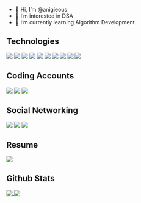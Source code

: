 - 👋 Hi, I’m @anigieous
- 👀 I’m interested in DSA
- 🌱 I’m currently learning Algorithm Development
## Technologies
<img src="https://img.shields.io/badge/C-00599C?style=for-the-badge&logo=c&logoColor=white"> <img src="https://img.shields.io/badge/C%2B%2B-00599C?style=for-the-badge&logo=c%2B%2B&logoColor=white"> <img src="https://img.shields.io/badge/HTML5-E34F26?style=for-the-badge&logo=html5&logoColor=white"> <img src="https://img.shields.io/badge/CSS3-1572B6?style=for-the-badge&logo=css3&logoColor=white"> <img src="https://img.shields.io/badge/JavaScript-323330?style=for-the-badge&logo=javascript&logoColor=F7DF1E"> <img src="https://img.shields.io/badge/Python-FFD43B?style=for-the-badge&logo=python&logoColor=blue"> <img src="https://img.shields.io/badge/R-276DC3?style=for-the-badge&logo=r&logoColor=white"> <img src="https://img.shields.io/badge/Express.js-000000?style=for-the-badge&logo=express&logoColor=white"> <img src="https://img.shields.io/badge/Postman-FF6C37?style=for-the-badge&logo=Postman&logoColor=white"> <img src="https://img.shields.io/badge/React-20232A?style=for-the-badge&logo=react&logoColor=61DAFB">

## Coding Accounts
<a href="https://www.hackerrank.com/anigieous"><img src="https://img.shields.io/badge/-Hackerrank-2EC866?style=for-the-badge&logo=HackerRank&logoColor=white"/></a>
<a href="https://www.hackerearth.com/@anigieous/"><img src="https://img.shields.io/badge/HackerEarth-%232C3454.svg?&style=for-the-badge&logo=HackerEarth&logoColor=Blue" /></a>
<a href="https://leetcode.com/anigieous/"><img src="https://img.shields.io/badge/-LeetCode-FFA116?style=for-the-badge&logo=LeetCode&logoColor=black" /></a>

## Social Networking
<a href="https://www.linkedin.com/in/anigieous/"><img src="https://img.shields.io/badge/linkedin-%230077B5.svg?style=for-the-badge&logo=linkedin&logoColor=white"></a>
<a href="https://twitter.com/anigieous/"><img src="https://img.shields.io/badge/Twitter-1DA1F2?style=for-the-badge&logo=twitter&logoColor=white"></a>
<a href="https://www.instagram.com/anigieous/"><img src="https://img.shields.io/badge/Instagram-E4405F?style=for-the-badge&logo=instagram&logoColor=white"/></a>

## Resume
<a href="https://drive.google.com/file/d/1S2sPBs9BjRqIidPDmoGRqqFibeTcPQ3g/view?usp=sharing"><img src="https://img.shields.io/badge/Resume-%23000000.svg?style=for-the-badge&logo=firefox&logoColor=#FF7139"/></a>

## Github Stats
<a href="https://github.com/anuraghazra/github-readme-stats">
  <img align="center" src="https://github-readme-stats.vercel.app/api?username=anigieous&hide=contribs,show_icons=true&theme=radical" />
</a>
<a href="https://github.com/anuraghazra/convoychat">
  <img align="center" src="https://github-readme-stats.vercel.app/api/top-langs/?username=anigieous&layout=compact" />
</a>
<!---
anigieous/anigieous is a ✨ special ✨ repository because its `README.md` (this file) appears on your GitHub profile.
You can click the Preview link to take a look at your changes.
--->
